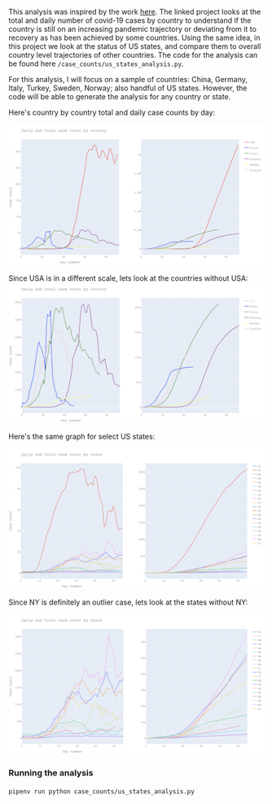 This analysis was inspired by the work [here](https://github.com/odtboun/kovidor). The linked project looks at the total and daily number of covid-19 cases by country to understand if the country is still on an increasing pandemic trajectory or deviating from it to recovery as has been achieved by some countries.
Using the same idea, in this project we look at the status of US states, and compare them to overall country level trajectories of other countries.
The code for the analysis can be found here `/case_counts/us_states_analysis.py`.

For this analysis, I will focus on a sample of countries: China, Germany, Italy, Turkey, Sweden, Norway; also handful of US states. However, the code will be able to generate the analysis for any country or state.


Here's country by country total and daily case counts by day:

![Total and daily cases in countries by day no](figures/country_case_counts.png)

Since USA is in a different scale, lets look at the countries without USA:
![Total and daily cases in countries by day no](figures/country_case_counts_wo_usa.png)

Here's the same graph for select US states:

![Total and daily cases in states by day no](figures/states_case_counts.png)

Since NY is definitely an outlier case, lets look at the states without NY:

![Total and daily cases in states by day no](figures/states_case_counts_wo_ny.png)


### Running the analysis
`pipenv run python case_counts/us_states_analysis.py`
